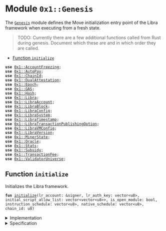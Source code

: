 
<a name="0x1_Genesis"></a>

# Module `0x1::Genesis`

The <code><a href="Genesis.md#0x1_Genesis">Genesis</a></code> module defines the Move initialization entry point of the Libra framework
when executing from a fresh state.

> TODO: Currently there are a few additional functions called from Rust during genesis.
> Document which these are and in which order they are called.


-  [Function `initialize`](#0x1_Genesis_initialize)


<pre><code><b>use</b> <a href="AccountFreezing.md#0x1_AccountFreezing">0x1::AccountFreezing</a>;
<b>use</b> <a href="AutoPay.md#0x1_AutoPay">0x1::AutoPay</a>;
<b>use</b> <a href="ChainId.md#0x1_ChainId">0x1::ChainId</a>;
<b>use</b> <a href="DualAttestation.md#0x1_DualAttestation">0x1::DualAttestation</a>;
<b>use</b> <a href="Epoch.md#0x1_Epoch">0x1::Epoch</a>;
<b>use</b> <a href="GAS.md#0x1_GAS">0x1::GAS</a>;
<b>use</b> <a href="Hash.md#0x1_Hash">0x1::Hash</a>;
<b>use</b> <a href="Libra.md#0x1_Libra">0x1::Libra</a>;
<b>use</b> <a href="LibraAccount.md#0x1_LibraAccount">0x1::LibraAccount</a>;
<b>use</b> <a href="LibraBlock.md#0x1_LibraBlock">0x1::LibraBlock</a>;
<b>use</b> <a href="LibraConfig.md#0x1_LibraConfig">0x1::LibraConfig</a>;
<b>use</b> <a href="LibraSystem.md#0x1_LibraSystem">0x1::LibraSystem</a>;
<b>use</b> <a href="LibraTimestamp.md#0x1_LibraTimestamp">0x1::LibraTimestamp</a>;
<b>use</b> <a href="LibraTransactionPublishingOption.md#0x1_LibraTransactionPublishingOption">0x1::LibraTransactionPublishingOption</a>;
<b>use</b> <a href="LibraVMConfig.md#0x1_LibraVMConfig">0x1::LibraVMConfig</a>;
<b>use</b> <a href="LibraVersion.md#0x1_LibraVersion">0x1::LibraVersion</a>;
<b>use</b> <a href="MinerState.md#0x1_MinerState">0x1::MinerState</a>;
<b>use</b> <a href="Oracle.md#0x1_Oracle">0x1::Oracle</a>;
<b>use</b> <a href="Stats.md#0x1_Stats">0x1::Stats</a>;
<b>use</b> <a href="Subsidy.md#0x1_Subsidy">0x1::Subsidy</a>;
<b>use</b> <a href="TransactionFee.md#0x1_TransactionFee">0x1::TransactionFee</a>;
<b>use</b> <a href="ValidatorUniverse.md#0x1_ValidatorUniverse">0x1::ValidatorUniverse</a>;
</code></pre>



<a name="0x1_Genesis_initialize"></a>

## Function `initialize`

Initializes the Libra framework.


<pre><code><b>fun</b> <a href="Genesis.md#0x1_Genesis_initialize">initialize</a>(lr_account: &signer, lr_auth_key: vector&lt;u8&gt;, initial_script_allow_list: vector&lt;vector&lt;u8&gt;&gt;, is_open_module: bool, instruction_schedule: vector&lt;u8&gt;, native_schedule: vector&lt;u8&gt;, chain_id: u8)
</code></pre>



<details>
<summary>Implementation</summary>


<pre><code><b>fun</b> <a href="Genesis.md#0x1_Genesis_initialize">initialize</a>(
    lr_account: &signer,
    lr_auth_key: vector&lt;u8&gt;,
    initial_script_allow_list: vector&lt;vector&lt;u8&gt;&gt;,
    is_open_module: bool,
    instruction_schedule: vector&lt;u8&gt;,
    native_schedule: vector&lt;u8&gt;,
    chain_id: u8,
) {
    <a href="LibraAccount.md#0x1_LibraAccount_initialize">LibraAccount::initialize</a>(lr_account, x"00000000000000000000000000000000");

    <a href="ChainId.md#0x1_ChainId_initialize">ChainId::initialize</a>(lr_account, chain_id);

    // On-chain config setup
    <a href="LibraConfig.md#0x1_LibraConfig_initialize">LibraConfig::initialize</a>(lr_account);

    // Currency setup
    <a href="Libra.md#0x1_Libra_initialize">Libra::initialize</a>(lr_account);

    // Currency setup
    // <a href="Coin1.md#0x1_Coin1_initialize">Coin1::initialize</a>(lr_account, tc_account);

    <a href="GAS.md#0x1_GAS_initialize">GAS::initialize</a>(
        lr_account,
        // lr_account,
    );
    <a href="AccountFreezing.md#0x1_AccountFreezing_initialize">AccountFreezing::initialize</a>(lr_account);

    <a href="TransactionFee.md#0x1_TransactionFee_initialize">TransactionFee::initialize</a>(lr_account);

    <a href="LibraSystem.md#0x1_LibraSystem_initialize_validator_set">LibraSystem::initialize_validator_set</a>(
        lr_account,
    );
    <a href="LibraVersion.md#0x1_LibraVersion_initialize">LibraVersion::initialize</a>(
        lr_account,
    );
    <a href="DualAttestation.md#0x1_DualAttestation_initialize">DualAttestation::initialize</a>(
        lr_account,
    );
    <a href="LibraBlock.md#0x1_LibraBlock_initialize_block_metadata">LibraBlock::initialize_block_metadata</a>(lr_account);

    // outside of testing, brick the libraroot account.
    <b>if</b> (chain_id == 1 || chain_id == 7) {
        lr_auth_key = <a href="Hash.md#0x1_Hash_sha3_256">Hash::sha3_256</a>(b"Protests rage across the nation");
    };
    <b>let</b> lr_rotate_key_cap = <a href="LibraAccount.md#0x1_LibraAccount_extract_key_rotation_capability">LibraAccount::extract_key_rotation_capability</a>(lr_account);
    <a href="LibraAccount.md#0x1_LibraAccount_rotate_authentication_key">LibraAccount::rotate_authentication_key</a>(&lr_rotate_key_cap, lr_auth_key);
    <a href="LibraAccount.md#0x1_LibraAccount_restore_key_rotation_capability">LibraAccount::restore_key_rotation_capability</a>(lr_rotate_key_cap);

    <a href="LibraTransactionPublishingOption.md#0x1_LibraTransactionPublishingOption_initialize">LibraTransactionPublishingOption::initialize</a>(
        lr_account,
        initial_script_allow_list,
        is_open_module,
    );

    <a href="LibraVMConfig.md#0x1_LibraVMConfig_initialize">LibraVMConfig::initialize</a>(
        lr_account,
        instruction_schedule,
        native_schedule,
        chain_id // 0L change
    );

    /////// 0L /////////
    <a href="Stats.md#0x1_Stats_initialize">Stats::initialize</a>(lr_account);
    <a href="ValidatorUniverse.md#0x1_ValidatorUniverse_initialize">ValidatorUniverse::initialize</a>(lr_account);
    <a href="AutoPay.md#0x1_AutoPay_initialize">AutoPay::initialize</a>(lr_account);
    <a href="Subsidy.md#0x1_Subsidy_init_fullnode_sub">Subsidy::init_fullnode_sub</a>(lr_account);
    <a href="Oracle.md#0x1_Oracle_initialize">Oracle::initialize</a>(lr_account);
    <a href="MinerState.md#0x1_MinerState_init_list">MinerState::init_list</a>(lr_account);

    // After we have called this function, all invariants which are guarded by
    // `<a href="LibraTimestamp.md#0x1_LibraTimestamp_is_operating">LibraTimestamp::is_operating</a>() ==&gt; ...` will become active and a verification condition.
    // See also discussion at function specification.
    <a href="LibraTimestamp.md#0x1_LibraTimestamp_set_time_has_started">LibraTimestamp::set_time_has_started</a>(lr_account);
    <a href="Epoch.md#0x1_Epoch_initialize">Epoch::initialize</a>(lr_account);

}
</code></pre>



</details>

<details>
<summary>Specification</summary>

For verification of genesis, the goal is to prove that all the invariants which
become active after the end of this function hold. This cannot be achieved with
modular verification as we do in regular continuous testing. Rather, this module must
be verified **together** with the module(s) which provides the invariant.

> TODO: currently verifying this module together with modules providing invariants
> (see above) times out. This can likely be solved by making more of the initialize
> functions called by this function opaque, and prove the according invariants locally to
> each module.

Assume that this is called in genesis state (no timestamp).


<pre><code><b>requires</b> <a href="LibraTimestamp.md#0x1_LibraTimestamp_is_genesis">LibraTimestamp::is_genesis</a>();
</code></pre>



</details>


[//]: # ("File containing references which can be used from documentation")
[ACCESS_CONTROL]: https://github.com/libra/lip/blob/master/lips/lip-2.md
[ROLE]: https://github.com/libra/lip/blob/master/lips/lip-2.md#roles
[PERMISSION]: https://github.com/libra/lip/blob/master/lips/lip-2.md#permissions
